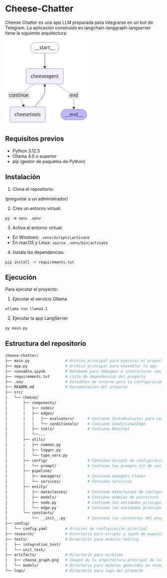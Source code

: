 # Cheese-Chatter
Cheese Chatter es una app LLM preparada para integrarse en un bot de Telegram. 
La aplicación construida en langchain-langgraph-langserver tiene la siguiente arquitectura:

![alt text](/artifacts/cheese_graph.png)

## Requisitos previos

- Python 3.12.5
- Ollama 4.0 o superior
- pip (gestor de paquetes de Python)

## Instalación

1. Clona el repositorio:

(preguntar a un administrador)

2. Crea un entorno virtual:

```py -m venv .venv```

3. Activa el entorno virtual:
- En Windows:
  ```.venv\Scripts\activate```
- En macOS y Linux:
  ```source .venv/bin/activate```

4. Instala las dependencias:

```pip install -r requirements.txt```


## Ejecución

Para ejecutar el proyecto:

1. Ejecutar el servicio Ollama

```ollama run llama3.1```

2. Ejecutar la app LangServer

```py main.py```


## Estructura del repositorio

```bash
cheese-chatter/
├── main.py                # Archivo principal para ejecutar el proyecto
├── app.py                 # Archivo principal para ensamblar la app
├── runnable.ipynb         # Notebook para debugear e interacturar con el proyecto
├── requirements.txt       # Lista de dependencias del proyecto
├── .env                   # Variables de entorno para la configuración
├── README.md              # Documentación del proyecto
├── src/
│   └── cheese/
│       ├── components/
│       │   ├── nodes/
│       │   ├── edges/
│       │   │   ├── evaluators/      # Contiene StateEvaluator para conditional edges
│       │   │   └── conditionals/    # Contiene ConditionalEdge
│       │   ├── tools/               # Contiene BaseTool
│       │   └──...
│       ├── utils/
│       │   ├── common.py
│       │   ├── logger.py
│       │   └── type_vars.py
│       ├── config/                  # Contiene scripts de configuración del LLMs
│       │   └── prompt/              # Contiene los prompts.txt de configuración
│       ├── pipeline/                
│       │   ├── managers/            # Contiene managers clases
│       │   └── services/            # Contiene servicios
│       ├── entity/
│       │   ├── dataclasses/         # Contiene dataclasses de configuración
│       │   ├── models/              # Contiene modelos de estructura
│       │   ├── node.py              # Contiene las entidades principales asociados a los nodos
│       │   └── edge.py              # Contiene las entidades principales asociados a los edge
│       └── constants/
│           └── __init__.py          # Contiene las constantes del proyecto
├── config/
│   └── config.yaml        # Archivos de configuración principal
├── research/              # Directorio para scripts y ipynb de experimentación
├── tests/                 # Directorio para módulos testing
│   ├── integration_test/
│   └── unit_test/
├── artifacts/             # Directorio para archivos
│   ├── cheese_graph.png   # Imagen de la arquitectura principal de la aplicación
│   └── models/            # Directorio para modelos generados en research
└── logs/                  # Directorio para logs del proyecto
```
